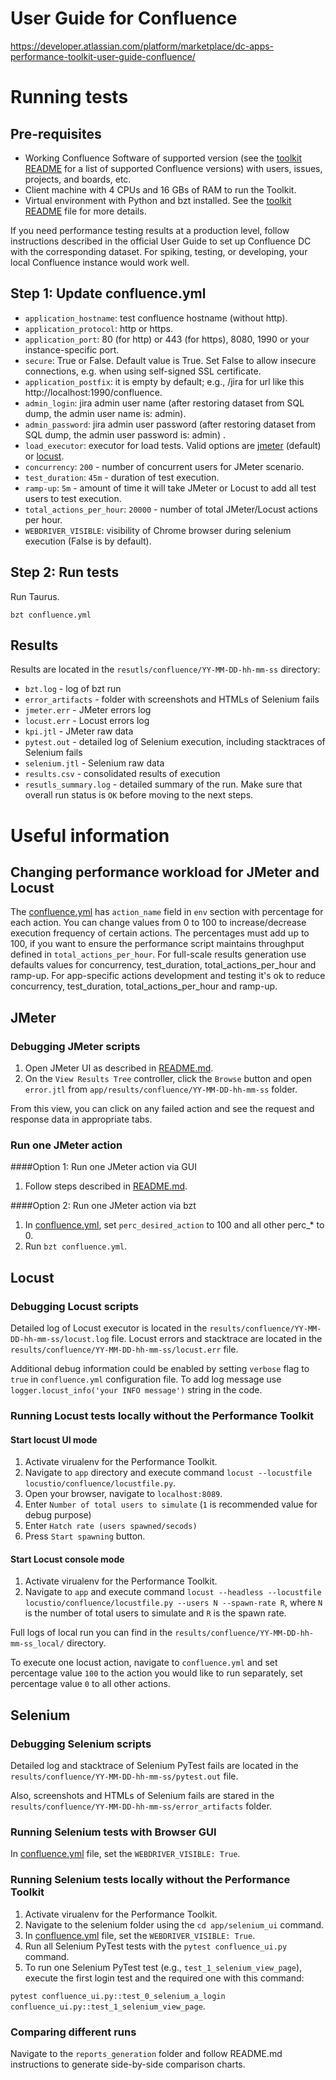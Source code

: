 # User Guide for Confluence
https://developer.atlassian.com/platform/marketplace/dc-apps-performance-toolkit-user-guide-confluence/

# Running tests
## Pre-requisites
* Working Confluence Software of supported version (see the [toolkit README](../../README.md) for a list of supported Confluence versions) with users, issues, projects, and boards, etc.
* Client machine with 4 CPUs and 16 GBs of RAM to run the Toolkit.
* Virtual environment with Python and bzt installed. See the [toolkit README](../../README.md) file for more details.

If you need performance testing results at a production level, follow instructions described 
in the official User Guide to set up Confluence DC with the corresponding dataset.
For spiking, testing, or developing, your local Confluence instance would work well.

## Step 1: Update confluence.yml
* `application_hostname`: test confluence hostname (without http).
* `application_protocol`: http or https.
* `application_port`: 80 (for http) or 443 (for https), 8080, 1990 or your instance-specific port.
* `secure`: True or False. Default value is True. Set False to allow insecure connections, e.g. when using self-signed SSL certificate.
* `application_postfix`: it is empty by default; e.g., /jira for url like this http://localhost:1990/confluence.
* `admin_login`: jira admin user name (after restoring dataset from SQL dump, the admin user name is: admin).
* `admin_password`: jira admin user password (after restoring dataset from SQL dump, the admin user password is: admin) .
* `load_executor`: executor for load tests. Valid options are [jmeter](https://jmeter.apache.org/) (default) or [locust](https://locust.io/).
* `concurrency`: `200` - number of concurrent users for JMeter scenario.
* `test_duration`: `45m` - duration of test execution.
* `ramp-up`: `5m` - amount of time it will take JMeter or Locust to add all test users to test execution.
* `total_actions_per_hour`: `20000` - number of total JMeter/Locust actions per hour.
* `WEBDRIVER_VISIBLE`: visibility of Chrome browser during selenium execution (False is by default).

## Step 2: Run tests
Run Taurus.
```
bzt confluence.yml
```

## Results
Results are located in the `resutls/confluence/YY-MM-DD-hh-mm-ss` directory:
* `bzt.log` - log of bzt run
* `error_artifacts` - folder with screenshots and HTMLs of Selenium fails
* `jmeter.err` - JMeter errors log
* `locust.err` - Locust errors log
* `kpi.jtl` - JMeter raw data
* `pytest.out` - detailed log of Selenium execution, including stacktraces of Selenium fails
* `selenium.jtl` - Selenium raw data
* `results.csv` - consolidated results of execution
* `resutls_summary.log` - detailed summary of the run. Make sure that overall run status is `OK` before moving to the 
next steps.


# Useful information

## Changing performance workload for JMeter and Locust
The [confluence.yml](../../app/confluence.yml) has `action_name` field in `env` section with percentage for each action. You can change values from 0 to 100 to increase/decrease execution frequency of certain actions. 
The percentages must add up to 100, if you want to ensure the performance script maintains 
throughput defined in `total_actions_per_hour`.
For full-scale results generation use defaults values for concurrency, test_duration, total_actions_per_hour and ramp-up.
For app-specific actions development and testing it's ok to reduce concurrency, test_duration, total_actions_per_hour and ramp-up.

## JMeter
### Debugging JMeter scripts
1. Open JMeter UI as described in [README.md](../../app/util/jmeter/README.md).
1. On the `View Results Tree` controller, click the `Browse` button and open `error.jtl` from `app/results/confluence/YY-MM-DD-hh-mm-ss` folder.

From this view, you can click on any failed action and see the request and response data in appropriate tabs.

### Run one JMeter action
####Option 1: Run one JMeter action via GUI
1. Follow steps described in [README.md](../../app/util/jmeter/README.md).

####Option 2: Run one JMeter action via bzt
1. In [confluence.yml](../../app/confluence.yml), set `perc_desired_action` to 100 and all other perc_* to 0.
1. Run `bzt confluence.yml`.

## Locust
### Debugging Locust scripts
Detailed log of Locust executor is located in the `results/confluence/YY-MM-DD-hh-mm-ss/locust.log` file. Locust errors and stacktrace are located in the `results/confluence/YY-MM-DD-hh-mm-ss/locust.err` file.

Additional debug information could be enabled by setting `verbose` flag to `true` in `confluence.yml` configuration file. To add log message use `logger.locust_info('your INFO message')` string in the code.
### Running Locust tests locally without the Performance Toolkit
#### Start locust UI mode
1. Activate virualenv for the Performance Toolkit.
1. Navigate to `app` directory and execute command `locust --locustfile locustio/confluence/locustfile.py`. 
1. Open your browser, navigate to `localhost:8089`.  
1. Enter `Number of total users to simulate` (`1` is recommended value for debug purpose)  
1. Enter `Hatch rate (users spawned/secods)` 
1. Press `Start spawning` button.

#### Start Locust console mode
1. Activate virualenv for the Performance Toolkit.
1. Navigate to `app` and execute command `locust --headless --locustfile locustio/confluence/locustfile.py --users N --spawn-rate R`, where `N` is the number of total users to simulate and `R` is the spawn rate.  

Full logs of local run you can find in the `results/confluence/YY-MM-DD-hh-mm-ss_local/` directory.

To execute one locust action, navigate to `confluence.yml` and set percentage value `100` to the action you would like to run separately, set percentage value `0` to all other actions.


## Selenium
### Debugging Selenium scripts
Detailed log and stacktrace of Selenium PyTest fails are located in the `results/confluence/YY-MM-DD-hh-mm-ss/pytest.out` file. 

Also, screenshots and HTMLs of Selenium fails are stared in the `results/confluence/YY-MM-DD-hh-mm-ss/error_artifacts` folder. 

### Running Selenium tests with Browser GUI
In [confluence.yml](../../app/confluence.yml) file, set the `WEBDRIVER_VISIBLE: True`.


### Running Selenium tests locally without the Performance Toolkit
1. Activate virualenv for the Performance Toolkit.
1. Navigate to the selenium folder using the `cd app/selenium_ui` command. 
1. In [confluence.yml](../../app/confluence.yml) file, set the `WEBDRIVER_VISIBLE: True`.
1. Run all Selenium PyTest tests with the `pytest confluence_ui.py` command.
1. To run one Selenium PyTest test (e.g., `test_1_selenium_view_page`), execute the first login test and the required one with this command:

`pytest confluence_ui.py::test_0_selenium_a_login confluence_ui.py::test_1_selenium_view_page`.


### Comparing different runs
Navigate to the `reports_generation` folder and follow README.md instructions to generate side-by-side comparison charts.
